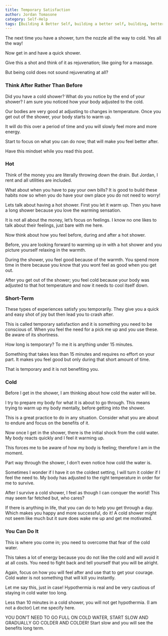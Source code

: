 ```yaml
---
title: Temporary Satisfaction
author: Jordan Tomasone
category: Self-Help
tags: [Building A Better Self, building a better self, building, better, self, self help, temporary satisfaction, how to overcome temporary satisfaction, tips and tricks, jordan, Jordan, Tomasone, tomasone, Jordan Tomasone, cold showers, benefit of cold showers, how to, Canada, Ontario, Days off with Jordan, life changing tips ]
---
```

The next time you have a shower, turn the nozzle all the way to cold. Yes all the way!

Now get in and have a quick shower. 

Give this a shot and think of it as rejuvenation; like going for a massage.

But being cold does not sound rejuvenating at all?

### Think After Rather Than Before

Did you have a cold shower? What do you notice by the end of your shower? I am sure you noticed how your body adjusted to the cold.

Our bodies are very good at adjusting to changes in temperature. Once you get out of the shower, your body starts to warm up.

It will do this over a period of time and you will slowly feel more and more energy.

Start to focus on what you can do now; that will make you feel better after.

Have this mindset while you read this post.

### Hot

Think of the money you are literally throwing down the drain. But Jordan, I rent and all utilities are included. 

What about when you have to pay your own bills? It is good to build these habits now so when you do have your own place you do not need to worry!

Lets talk about having a hot shower.
First you let it warm up. Then you have a long shower because you love the warming sensation.

It is not all about the money, let’s focus on feelings. I know no one likes to talk about their feelings, just bare with me here.

Now think about how you feel before, during and after a hot shower.

Before, you are looking forward to warming up in with a hot shower and you picture yourself relaxing in the warmth.

During the shower, you feel good because of the warmth. You spend more time in there because you know that you wont feel as good when you get out.

After you get out of the shower; you feel cold because your body was adjusted to that hot temperature and now it needs to cool itself down.

### Short-Term

These types of experiences satisfy you temporarily. They give you a quick and easy shot of joy but then lead you to crash after.

This is called temporary satisfaction and it is something you need to be conscious of. When you feel the need for a pick me up and you use these. Be aware of its shortness. 

How long is temporary? To me it is anything under 15 minutes.

Something that takes less than 15 minutes and requires no effort on your part. It makes you feel good but only during that short amount of time.

That is temporary and it is not benefiting you.

### Cold

Before I get in the shower, I am thinking about how cold the water will be. 

I try to prepare my body for what it is about to go through. This means trying to warm up my body mentally, before getting into the shower.

This is a great practice to do in any situation. Consider what you are about to endure and focus on the benefits of it.

Now once I get in the shower, there is the initial shock from the cold water. My body reacts quickly and I feel it warming up.

This forces me to be aware of how my body is feeling; therefore I am in the moment.

Part way through the shower, I don’t even notice how cold the water is. 

Sometimes I wonder if I have it on the coldest setting, I will turn it colder if I feel the need to.
My body has adjusted to the right temperature in order for me to survive.

After I survive a cold shower, I feel as though I can conquer the world! This may seem far fetched but, who cares?

If there is anything in life, that you can do to help you get through a day. Which makes you happy and more successful, do it!
A cold shower might not seem like much but it sure does wake me up and get me motivated.

### You Can Do It

This is where you come in; you need to overcome that fear of the cold water.

This takes a lot of energy because you do not like the cold and will avoid it at all costs. You need to fight back and tell yourself that you will be alright.

Again, focus on how you will feel after and use that to get your courage.
Cold water is not something that will kill you instantly.

Let me say this, just in case!
Hypothermia is real and be very cautious of staying in cold water too long.

Less than 10 minutes in a cold shower, you will not get hypothermia. (I am not a doctor)
Let me specify here.

YOU DON’T NEED TO GO FULL ON COLD WATER, START SLOW AND GRADUALLY GO COLDER AND COLDER!
Start slow and you will see the benefits long term.

